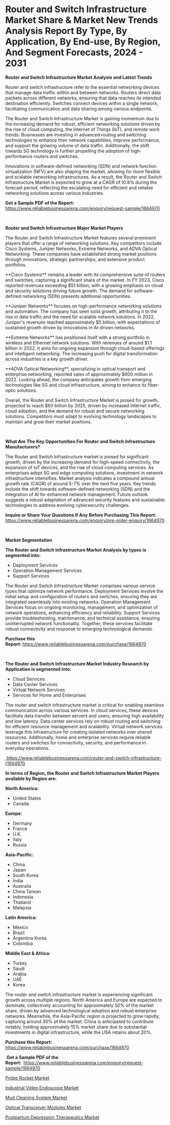 <p><h1>Router and Switch Infrastructure Market Share & Market New Trends Analysis Report By Type, By Application, By End-use, By Region, And Segment Forecasts, 2024 - 2031</h1></p><p><strong>Router and Switch Infrastructure Market Analysis and Latest Trends</strong></p>
<p><p>Router and switch infrastructure refer to the essential networking devices that manage data traffic within and between networks. Routers direct data packets across different networks, ensuring that data reaches its intended destination efficiently. Switches connect devices within a single network, facilitating communication and data sharing among various endpoints.</p><p>The Router and Switch Infrastructure Market is gaining momentum due to the increasing demand for robust, efficient networking solutions driven by the rise of cloud computing, the Internet of Things (IoT), and remote work trends. Businesses are investing in advanced routing and switching technologies to enhance their network capabilities, improve performance, and support the growing volume of data traffic. Additionally, the shift towards 5G technology is further propelling the adoption of high-performance routers and switches.</p><p>Innovations in software-defined networking (SDN) and network function virtualization (NFV) are also shaping the market, allowing for more flexible and scalable networking infrastructures. As a result, the Router and Switch Infrastructure Market is expected to grow at a CAGR of 10.8% during the forecast period, reflecting the escalating need for efficient and reliable networking solutions across various industries.</p></p>
<p><strong>Get a Sample PDF of the Report:&nbsp;</strong> <a href="https://www.reliablebusinessarena.com/enquiry/request-sample/1664970?utm_campaign=1583&utm_medium=2&utm_source=Github&utm_content=ia&utm_term=18102024&utm_id=router-and-switch-infrastructure">https://www.reliablebusinessarena.com/enquiry/request-sample/1664970</a></p>
<p>&nbsp;</p>
<p><strong>Router and Switch Infrastructure Major Market Players</strong></p>
<p><p>The Router and Switch Infrastructure Market features several prominent players that offer a range of networking solutions. Key competitors include Cisco Systems, Juniper Networks, Extreme Networks, and ADVA Optical Networking. These companies have established strong market positions through innovations, strategic partnerships, and extensive product portfolios.</p><p>**Cisco Systems** remains a leader with its comprehensive suite of routers and switches, capturing a significant share of the market. In FY 2023, Cisco reported revenues exceeding $51 billion, with a growing emphasis on cloud and security solutions driving future growth. The demand for software-defined networking (SDN) presents additional opportunities.</p><p>**Juniper Networks** focuses on high-performance networking solutions and automation. The company has seen solid growth, attributing it to the rise in data traffic and the need for scalable network solutions. In 2022, Juniper's revenues reached approximately $5 billion, with expectations of sustained growth driven by innovations in AI-driven networks.</p><p>**Extreme Networks** has positioned itself with a strong portfolio in wireless and Ethernet network solutions. With revenues of around $1.1 billion in 2022, it aims for ongoing expansion through cloud-based offerings and intelligent networking. The increasing push for digital transformation across industries is a key growth driver.</p><p>**ADVA Optical Networking**, specializing in optical transport and enterprise networking, reported sales of approximately $600 million in 2022. Looking ahead, the company anticipates growth from emerging technologies like 5G and cloud infrastructure, aiming to enhance its fiber-optic solutions.</p><p>Overall, the Router and Switch Infrastructure Market is poised for growth, projected to reach $60 billion by 2025, driven by increased internet traffic, cloud adoption, and the demand for robust and secure networking solutions. Competitors must adapt to evolving technology landscapes to maintain and grow their market positions.</p></p>
<p>&nbsp;</p>
<p><strong>What Are The Key Opportunities For Router and Switch Infrastructure Manufacturers?</strong></p>
<p><p>The Router and Switch Infrastructure market is poised for significant growth, driven by the increasing demand for high-speed connectivity, the expansion of IoT devices, and the rise of cloud computing services. As enterprises adopt 5G and edge computing solutions, investment in network infrastructure intensifies. Market analysis indicates a compound annual growth rate (CAGR) of around 5-7% over the next five years. Key trends include the shift towards software-defined networking (SDN) and the integration of AI for enhanced network management. Future outlook suggests a robust adaptation of advanced security features and sustainable technologies to address evolving cybersecurity challenges.</p></p>
<p><strong>Inquire or Share Your Questions If Any Before Purchasing This Report:</strong> <a href="https://www.reliablebusinessarena.com/enquiry/pre-order-enquiry/1664970?utm_campaign=1583&utm_medium=2&utm_source=Github&utm_content=ia&utm_term=18102024&utm_id=router-and-switch-infrastructure">https://www.reliablebusinessarena.com/enquiry/pre-order-enquiry/1664970</a></p>
<p>&nbsp;</p>
<p><strong>Market Segmentation</strong></p>
<p><strong>The Router and Switch Infrastructure Market Analysis by types is segmented into:</strong></p>
<p><ul><li>Deployment Services</li><li>Operation Management Services</li><li>Support Services</li></ul></p>
<p><p>The Router and Switch Infrastructure Market comprises various service types that optimize network performance. Deployment Services involve the initial setup and configuration of routers and switches, ensuring they are integrated seamlessly into existing networks. Operation Management Services focus on ongoing monitoring, management, and optimization of network operations, enhancing efficiency and reliability. Support Services provide troubleshooting, maintenance, and technical assistance, ensuring uninterrupted network functionality. Together, these services facilitate robust connectivity and response to emerging technological demands.</p></p>
<p><strong>Purchase this Report:&nbsp;</strong><a href="https://www.reliablebusinessarena.com/purchase/1664970?utm_campaign=1583&utm_medium=2&utm_source=Github&utm_content=ia&utm_term=18102024&utm_id=router-and-switch-infrastructure">https://www.reliablebusinessarena.com/purchase/1664970</a></p>
<p>&nbsp;</p>
<p><strong>The Router and Switch Infrastructure Market Industry Research by Application is segmented into:</strong></p>
<p><ul><li>Cloud Services</li><li>Data Center Services</li><li>Virtual Network Services</li><li>Services for Home and Enterprises</li></ul></p>
<p><p>The router and switch infrastructure market is critical for enabling seamless communication across various services. In cloud services, these devices facilitate data transfer between servers and users, ensuring high availability and low latency. Data center services rely on robust routing and switching for efficient resource management and scalability. Virtual network services leverage this infrastructure for creating isolated networks over shared resources. Additionally, home and enterprise services require reliable routers and switches for connectivity, security, and performance in everyday operations.</p></p>
<p><a href="https://www.reliablebusinessarena.com/router-and-switch-infrastructure-r1664970?utm_campaign=1583&utm_medium=2&utm_source=Github&utm_content=ia&utm_term=18102024&utm_id=router-and-switch-infrastructure">&nbsp;https://www.reliablebusinessarena.com/router-and-switch-infrastructure-r1664970</a></p>
<p><strong>In terms of Region, the Router and Switch Infrastructure Market Players available by Region are:</strong></p>
<p>
    <p> <strong> North America: </strong>
        <ul>
            <li>United States</li>
            <li>Canada</li>
        </ul>
        </p> 
    <p> <strong> Europe: </strong>
        <ul>
            <li>Germany</li>
            <li>France</li>
            <li>U.K.</li>
            <li>Italy</li>
            <li>Russia</li>
        </ul>
        </p> 
    <p> <strong> Asia-Pacific: </strong>
        <ul>
            <li>China</li>
            <li>Japan</li>
            <li>South Korea</li>
            <li>India</li>
            <li>Australia</li>
            <li>China Taiwan</li>
            <li>Indonesia</li>
            <li>Thailand</li>
            <li>Malaysia</li>
        </ul>
        </p> 
    <p> <strong> Latin America: </strong>
        <ul>
            <li>Mexico</li>
            <li>Brazil</li>
            <li>Argentina Korea</li>
            <li>Colombia</li>
        </ul>
        </p> 
    <p> <strong> Middle East & Africa: </strong>
        <ul>
            <li>Turkey</li>
            <li>Saudi</li>
            <li>Arabia</li>
            <li>UAE</li>
            <li>Korea</li>
        </ul>
    </p>
    </p>
<p><p>The router and switch infrastructure market is experiencing significant growth across multiple regions. North America and Europe are expected to dominate, collectively accounting for approximately 50% of the market share, driven by advanced technological adoption and robust enterprise networks. Meanwhile, the Asia-Pacific region is projected to grow rapidly, capturing around 30% of the market. China is anticipated to contribute notably, holding approximately 15% market share due to substantial investments in digital infrastructure, while the USA retains about 20%.</p></p>
<p><strong>Purchase this Report: </strong><a href="https://www.reliablebusinessarena.com/purchase/1664970?utm_campaign=1583&utm_medium=2&utm_source=Github&utm_content=ia&utm_term=18102024&utm_id=router-and-switch-infrastructure">https://www.reliablebusinessarena.com/purchase/1664970</a></p>
<p>&nbsp;<strong>Get a Sample PDF of the Report:&nbsp;&nbsp;</strong><a href="https://www.reliablebusinessarena.com/enquiry/request-sample/1664970?utm_campaign=1583&utm_medium=2&utm_source=Github&utm_content=ia&utm_term=18102024&utm_id=router-and-switch-infrastructure">https://www.reliablebusinessarena.com/enquiry/request-sample/1664970</a></p>
<p><strong></strong></p>
<p><p><a href="https://www.linkedin.com/pulse/probe-rocket-momentum-charting-109-cagr-path-2024-2031-ty3hc?utm_campaign=1583&utm_medium=2&utm_source=Github&utm_content=ia&utm_term=18102024&utm_id=router-and-switch-infrastructure">Probe Rocket Market</a></p><p><a href="https://www.linkedin.com/pulse/future-industrial-video-endoscope-market-global-forecast-6izoc?utm_campaign=1583&utm_medium=2&utm_source=Github&utm_content=ia&utm_term=18102024&utm_id=router-and-switch-infrastructure">Industrial Video Endoscope Market</a></p><p><a href="https://issuu.com/reportprime-2/docs/mud-cleaning-system-market-size-203_05ff60d3c6d7a7?utm_campaign=1583&utm_medium=2&utm_source=Github&utm_content=ia&utm_term=18102024&utm_id=router-and-switch-infrastructure">Mud Cleaning System Market</a></p><p><a href="https://www.linkedin.com/pulse/global-optical-transceiver-modules-industry-research-report-ur9rf?utm_campaign=1583&utm_medium=2&utm_source=Github&utm_content=ia&utm_term=18102024&utm_id=router-and-switch-infrastructure">Optical Transceiver Modules Market</a></p><p><a href="https://github.com/MoonZANDRA/Market-Research-Report-List-1/blob/main/postpartum-depression-therapeutics-market.md?utm_campaign=1583&utm_medium=2&utm_source=Github&utm_content=ia&utm_term=18102024&utm_id=router-and-switch-infrastructure">Postpartum Depression Therapeutics Market</a></p></p>